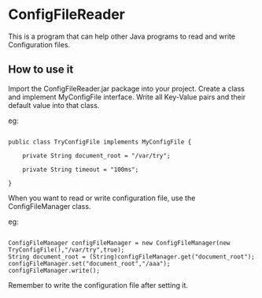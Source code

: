 # ConfigFileReader
This is a program that can help other Java programs to read and write Configuration files.
## How to use it
Import the ConfigFileReader.jar package into your project.
Create a class and implement MyConfigFile interface. Write all Key-Value pairs and their default value into that class.

eg:
```

public class TryConfigFile implements MyConfigFile {

    private String document_root = "/var/try";

    private String timeout = "100ms";

}

```

When you want to read or write configuration file, use the ConfigFileManager class.

eg:
```

ConfigFileManager configFileManager = new ConfigFileManager(new TryConfigFile(),"/var/try",true);
String document_root = (String)configFileManager.get("document_root");
configFileManager.set("document_root","/aaa");
configFileManager.write();

```

Remember to write the configuration file after setting it.
